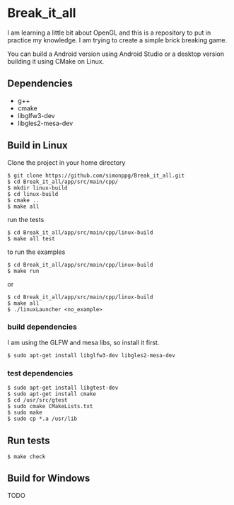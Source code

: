 # Break_it_all
I am learning a little bit about OpenGL and this is a repository to put in practice my knowledge.
I am trying to create a simple brick breaking game.

You can build a Android version using Android Studio or a desktop version building it using CMake on Linux.

## Dependencies
- g++
- cmake
- libglfw3-dev
- libgles2-mesa-dev

## Build in Linux
Clone the project in your home directory
```console
$ git clone https://github.com/simonppg/Break_it_all.git
$ cd Break_it_all/app/src/main/cpp/
$ mkdir linux-build
$ cd linux-build
$ cmake ..
$ make all
```
run the tests
```console
$ cd Break_it_all/app/src/main/cpp/linux-build
$ make all test
```

to run the examples
```console
$ cd Break_it_all/app/src/main/cpp/linux-build
$ make run
```

or

```console
$ cd Break_it_all/app/src/main/cpp/linux-build
$ make all
$ ./linuxLauncher <no_example>
```

### build dependencies
I am using the GLFW and mesa libs, so install it first.
```console
$ sudo apt-get install libglfw3-dev libgles2-mesa-dev
```
### test dependencies
```console
$ sudo apt-get install libgtest-dev
$ sudo apt-get install cmake
$ cd /usr/src/gtest
$ sudo cmake CMakeLists.txt
$ sudo make
$ sudo cp *.a /usr/lib
```

## Run tests
```console
$ make check
```

## Build for Windows
TODO
